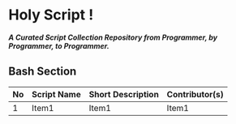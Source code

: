 # Holy Script !

**_A Curated Script Collection Repository from Programmer, by Programmer, to Programmer._**

## Bash Section

| No  | Script Name | Short Description | Contributor(s) |
| --- | ----------- | ----------------- | -------------- |
| 1   | Item1       | Item1             | Item1          |
